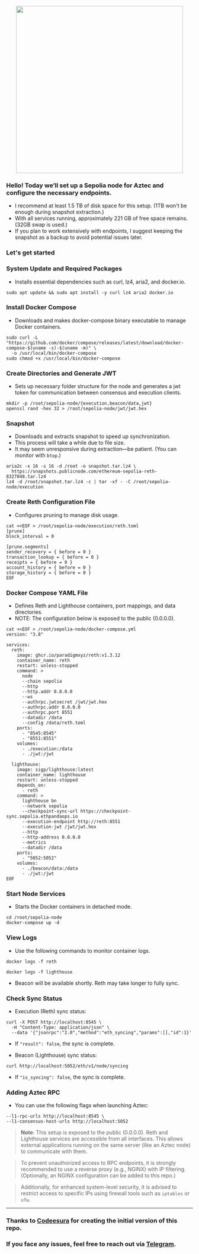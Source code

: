 <p align="center">
  <img src="https://github.com/user-attachments/assets/5c76256c-4aad-457d-a43f-8de77238dd22" width="450"/>
</p>

### Hello! Today we’ll set up a Sepolia node for Aztec and configure the necessary endpoints.

* I recommend at least 1.5 TB of disk space for this setup. (1TB won't be enough during snapshot extraction.)
* With all services running, approximately 221 GB of free space remains. (32GB swap is used.)
* If you plan to work extensively with endpoints, I suggest keeping the snapshot as a backup to avoid potential issues later.

### Let's get started

### System Update and Required Packages

* Installs essential dependencies such as curl, lz4, aria2, and docker.io.

```
sudo apt update && sudo apt install -y curl lz4 aria2 docker.io
```

### Install Docker Compose

* Downloads and makes docker-compose binary executable to manage Docker containers.

```
sudo curl -L "https://github.com/docker/compose/releases/latest/download/docker-compose-$(uname -s)-$(uname -m)" \
  -o /usr/local/bin/docker-compose
sudo chmod +x /usr/local/bin/docker-compose
```

### Create Directories and Generate JWT

* Sets up necessary folder structure for the node and generates a jwt token for communication between consensus and execution clients.

```
mkdir -p /root/sepolia-node/{execution,beacon/data,jwt}
openssl rand -hex 32 > /root/sepolia-node/jwt/jwt.hex
```

### Snapshot

* Downloads and extracts snapshot to speed up synchronization.
* This process will take a while due to file size.
* It may seem unresponsive during extraction—be patient. (You can monitor with `btop`.)

```
aria2c -x 16 -s 16 -d /root -o snapshot.tar.lz4 \
  https://snapshots.publicnode.com/ethereum-sepolia-reth-8327048.tar.lz4
lz4 -d /root/snapshot.tar.lz4 -c | tar -xf - -C /root/sepolia-node/execution
```

### Create Reth Configuration File

* Configures pruning to manage disk usage.

```
cat <<EOF > /root/sepolia-node/execution/reth.toml
[prune]
block_interval = 0

[prune.segments]
sender_recovery = { before = 0 }
transaction_lookup = { before = 0 }
receipts = { before = 0 }
account_history = { before = 0 }
storage_history = { before = 0 }
EOF
```

### Docker Compose YAML File

* Defines Reth and Lighthouse containers, port mappings, and data directories.
* NOTE: The configuration below is exposed to the public (0.0.0.0).

```
cat <<EOF > /root/sepolia-node/docker-compose.yml
version: "3.8"

services:
  reth:
    image: ghcr.io/paradigmxyz/reth:v1.3.12
    container_name: reth
    restart: unless-stopped
    command: >
      node
      --chain sepolia
      --http
      --http.addr 0.0.0.0
      --ws
      --authrpc.jwtsecret /jwt/jwt.hex
      --authrpc.addr 0.0.0.0
      --authrpc.port 8551
      --datadir /data
      --config /data/reth.toml
    ports:
      - "8545:8545"
      - "8551:8551"
    volumes:
      - ./execution:/data
      - ./jwt:/jwt

  lighthouse:
    image: sigp/lighthouse:latest
    container_name: lighthouse
    restart: unless-stopped
    depends_on:
      - reth
    command: >
      lighthouse bn
      --network sepolia
      --checkpoint-sync-url https://checkpoint-sync.sepolia.ethpandaops.io
      --execution-endpoint http://reth:8551
      --execution-jwt /jwt/jwt.hex
      --http
      --http-address 0.0.0.0
      --metrics
      --datadir /data
    ports:
      - "5052:5052"
    volumes:
      - ./beacon/data:/data
      - ./jwt:/jwt
EOF
```

### Start Node Services

* Starts the Docker containers in detached mode.

```
cd /root/sepolia-node
docker-compose up -d
```

### View Logs

* Use the following commands to monitor container logs.

```
docker logs -f reth
```

```
docker logs -f lighthouse
```

* Beacon will be available shortly. Reth may take longer to fully sync.

### Check Sync Status

* Execution (Reth) sync status:

```
curl -X POST http://localhost:8545 \
  -H "Content-Type: application/json" \
  --data '{"jsonrpc":"2.0","method":"eth_syncing","params":[],"id":1}'
```

* If `"result": false`, the sync is complete.

* Beacon (Lighthouse) sync status:

```
curl http://localhost:5052/eth/v1/node/syncing
```

* If `"is_syncing": false`, the sync is complete.

### Adding Aztec RPC

* You can use the following flags when launching Aztec:

```
--l1-rpc-urls http://localhost:8545 \
--l1-consensus-host-urls http://localhost:5052
```

> **Note**: This setup is exposed to the public (0.0.0.0). Reth and Lighthouse services are accessible from all interfaces. This allows external applications running on the same server (like an Aztec node) to communicate with them.

> To prevent unauthorized access to RPC endpoints, it is strongly recommended to use a reverse proxy (e.g., NGINX) with IP filtering. (Optionally, an NGINX configuration can be added to this repo.)

> Additionally, for enhanced system-level security, it is advised to restrict access to specific IPs using firewall tools such as `iptables` or `ufw`.

---

### Thanks to [Codeesura](https://github.com/codeesura/) for creating the initial version of this repo.

### If you face any issues, feel free to reach out via [Telegram](https://t.me/tigernode).
